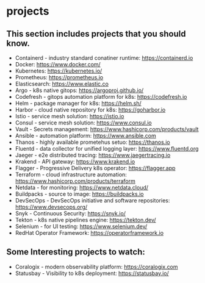 # projects
This section includes projects that you should know.
----
- Containerd - industry standard conatiner runtime: https://containerd.io
- Docker: https://www.docker.com/
- Kubernetes: https://kubernetes.io/
- Prometheus: https://prometheus.io
- Elasticsearch: https://www.elastic.co
- Argo - k8s native gitops: https://argoproj.github.io/
- Codefresh - gitops  automation platform for k8s: https://codefresh.io
- Helm - package manager for k8s: https://helm.sh/
- Harbor - cloud native repository for k8s: https://goharbor.io
- Istio - service mesh solution: https://istio.io
- Consul - service mesh solution: https://www.consul.io
- Vault - Secrets management: https://www.hashicorp.com/products/vault
- Ansible - automation platform: https://www.ansible.com
- Thanos - highly available prometehus setuo: https://thanos.io
- Fluentd - data collector for unified logging layer: https://www.fluentd.org
- Jaeger - e2e distributed tracing: https://www.jaegertracing.io
- Krakend - API gateway: https://www.krakend.io
- Flagger - Progressive Delivery k8s operator: https://flagger.app
- Terraform - cloud infrastructure automation: https://www.hashicorp.com/products/terraform
- Netdata - for monitoring: https://www.netdata.cloud/
- Buildpacks - source to image: https://buildpacks.io
- DevSecOps - DevSecOps initiative and software repositories: https://www.devsecops.org/
- Snyk - Continuous Security: https://snyk.io/
- Tekton - k8s native pipelines engine: https://tekton.dev/
- Selenium - for UI testing: https://www.selenium.dev/
- RedHat Operator Framework: https://operatorframework.io
## Some Interesting projects to watch:
- Coralogix - modern observability platform: https://coralogix.com
- Statusbay - Visibility to k8s deployment: https://statusbay.io/